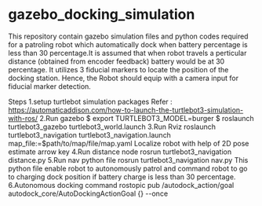 # gazebo_docking_simulation
This repository contain gazebo simulation files and python codes required for a patroling robot which automatically dock when battery percentage is less than 30 percentage.It is assumed that when robot travels a perticular distance (obtained from encoder feedback) battery would be at 30 percentage. It utilizes 3 fiducial markers to locate the position of the docking station. Hence, the Robot should equip with a camera input for fiducial marker detection.

Steps
1.setup turtlebot simulation packages 
Refer : https://automaticaddison.com/how-to-launch-the-turtlebot3-simulation-with-ros/
2.Run gazebo 
$ export TURTLEBOT3_MODEL=burger
$ roslaunch turtlebot3_gazebo turtlebot3_world.launch
3.Run Rviz
roslaunch turtlebot3_navigation turtlebot3_navigation.launch map_file:=$path/to/map/file/map.yaml
Localize robot with help of 2D pose estimate arrow key
4.Run distance node
rosrun turtlebot3_navigation distance.py
5.Run nav python file 
rosrun turtlebot3_navigation nav.py
This python file enable robot to autonomously patrol and command robot to go to charging dock position if battery charge is less than 30 percentage.
6.Autonomous docking command
rostopic pub /autodock_action/goal autodock_core/AutoDockingActionGoal {} --once

